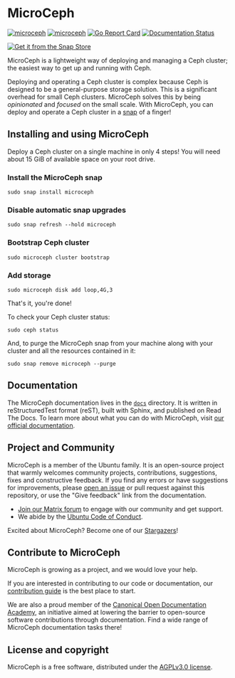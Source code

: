 # MicroCeph

[![microceph](https://snapcraft.io/microceph/badge.svg)](https://snapcraft.io/microceph)
[![microceph](https://snapcraft.io/microceph/trending.svg?name=0)](https://snapcraft.io/microceph)
[![Go Report Card](https://goreportcard.com/badge/github.com/canonical/microceph/microceph)](https://goreportcard.com/report/github.com/canonical/microceph/microceph)
[![Documentation Status](https://readthedocs.com/projects/canonical-microceph/badge/?version=latest)](https://canonical-microceph.readthedocs-hosted.com/en/latest/?badge=latest)

[![Get it from the Snap Store][snap-button]][snap-microceph]


MicroCeph is a lightweight way of deploying and managing a Ceph cluster; the easiest way to get up and running with Ceph.

Deploying and operating a Ceph cluster is complex because Ceph is designed to be a general-purpose storage solution.
This is a significant overhead for small Ceph clusters. MicroCeph solves this by being _opinionated_ and _focused_ on the small scale.
With MicroCeph, you can deploy and operate a Ceph cluster in a [snap][snap-microceph] of a finger!

## Installing and using MicroCeph

Deploy a Ceph cluster on a single machine in only 4 steps! You will need about 15 GiB of available space on
your root drive.

### Install the MicroCeph snap

``sudo snap install microceph``

### Disable automatic snap upgrades

``sudo snap refresh --hold microceph``

### Bootstrap Ceph cluster

``sudo microceph cluster bootstrap``

### Add storage

``sudo microceph disk add loop,4G,3``

That's it, you're done! 

To check your Ceph cluster status:

    sudo ceph status

And, to purge the MicroCeph snap from your machine along with your cluster and all the resources contained in it: 

    sudo snap remove microceph --purge

## Documentation

The MicroCeph documentation lives in the [`docs`][docs-dir-microceph] directory. It is written in reStructuredTest format (reST), built with Sphinx,
and published on Read The Docs. To learn more about what you can do with MicroCeph, visit [our official documentation][rtd-microceph].

## Project and Community

MicroCeph is a member of the Ubuntu family. It is an open-source project that warmly welcomes community projects, contributions, suggestions,
fixes and constructive feedback. If you find any errors or have suggestions for improvements, please [open an issue][bug-microceph] or pull request against this repository,
or use the "Give feedback" link from the documentation.

* [Join our Matrix forum][matrix-microceph] to engage with our community and get support.
* We abide by the [Ubuntu Code of Conduct][ubuntu-coc].

Excited about MicroCeph? Become one of our [Stargazers][stargazers-microceph]!

## Contribute to MicroCeph

MicroCeph is growing as a project, and we would love your help.

If you are interested in contributing to our code or documentation, our [contribution guide][contrib-microceph] is the best place
to start.

We are also a proud member of the [Canonical Open Documentation Academy][coda], an initiative aimed at lowering the barrier to open-source software contributions
through documentation. Find a wide range of MicroCeph documentation tasks there!

## License and copyright

MicroCeph is a free software, distributed under the [AGPLv3.0 license][license-microceph].

<!-- LINKS -->

[snap-button]: https://snapcraft.io/static/images/badges/en/snap-store-black.svg
[snap-microceph]: https://snapcraft.io/microceph
[rtd-microceph]: https://canonical-microceph.readthedocs-hosted.com/en/latest/
[docs-dir-microceph]: https://github.com/canonical/microceph/tree/main/docs
[contrib-microceph]: ./CONTRIBUTING.md
[license-microceph]: ./COPYING
[ubuntu-coc]: https://ubuntu.com/community/ethos/code-of-conduct
[bug-microceph]: https://github.com/canonical/microceph/issues/new
[stargazers-microceph]: https://github.com/canonical/microceph/stargazers
[matrix-microceph]: https://matrix.to/#/#ubuntu-ceph:matrix.org
[coda]: https://canonical.com/documentation/open-documentation-academy

